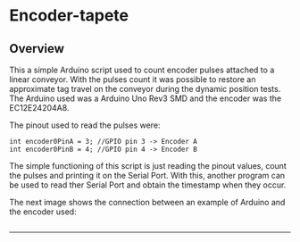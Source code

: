# Encoder-tapete

## Overview

This a simple Arduino script used to count encoder pulses attached to a linear conveyor. With the pulses count it was possible to restore an approximate tag travel on the conveyor during the dynamic position tests. The Arduino used was a Arduino Uno Rev3 SMD and the encoder was the EC12E24204A8.

The pinout used to read the pulses were:

```
int encoder0PinA = 3; //GPIO pin 3 -> Encoder A
int encoder0PinB = 4; //GPIO pin 4 -> Encoder B
```

The simple functioning of this script is just reading the pinout values, count the pulses and printing it on the Serial Port. With this, another program can be used to read ther Serial Port and obtain the timestamp when they occur. 

The next image shows the connection between an example of Arduino and the encoder used:

<img title="" src="https://github.com/ipleiria-robotics/indoor_positioning_uwb/blob/main/img/encoder_arduino.jpg" alt="" data-align="inline">

***
